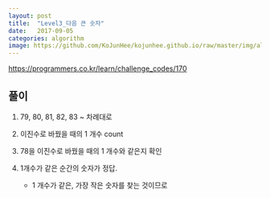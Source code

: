 ```yaml
---
layout: post
title:  "Level3_다음 큰 숫자"
date:   2017-09-05
categories: algorithm
image: https://github.com/KoJunHee/kojunhee.github.io/raw/master/img/algorithm.png
---
```



<https://programmers.co.kr/learn/challenge_codes/170>

## 풀이


1.  79, 80, 81, 82, 83 ~ 차례대로

2. 이진수로 바꿨을 때의 1 개수 count

3. 78을 이진수로 바꿨을 때의 1 개수와 같은지 확인

4. 1개수가 같은 순간의 숫자가 정답.                         
	
	* 1 개수가 같은, 가장 작은 숫자를 찾는 것이므로
